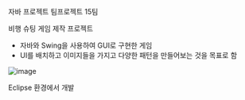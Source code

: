 자바 프로젝트 팀프로젝트 15팀

비행 슈팅 게임 제작 프로젝트
- 자바와 Swing을 사용하여 GUI로 구현한 게임
- UI를 배치하고 이미지들을 가지고 다양한 패턴을 만들어보는 것을 목표로 함


![image](https://github.com/ki1029m/JavaGameProject/assets/48575838/d38a8568-2fe6-4037-aa73-7000f029f54d)


Eclipse 환경에서 개발
